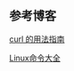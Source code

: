 ## 参考博客

[curl 的用法指南](https://www.ruanyifeng.com/blog/2019/09/curl-reference.html)

[Linux命令大全](https://man.linuxde.net/)

